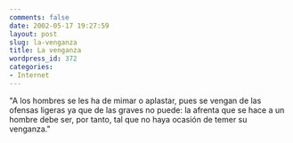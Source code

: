 ```yaml
---
comments: false
date: 2002-05-17 19:27:59
layout: post
slug: la-venganza
title: La venganza
wordpress_id: 372
categories:
- Internet
---
```


&#34;A los hombres se les ha de mimar o aplastar, pues se vengan de las ofensas ligeras ya que de las graves no puede: la afrenta que se hace a un hombre debe ser, por tanto, tal que no haya ocasión de temer su venganza.&#34;




 

